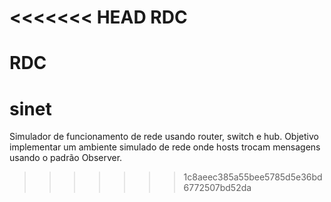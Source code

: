 <<<<<<< HEAD
RDC
===

RDC
=======
sinet
=====

Simulador de funcionamento de rede usando router, switch e hub. Objetivo implementar um ambiente simulado de rede onde hosts trocam mensagens usando o padrão Observer.
>>>>>>> 1c8aeec385a55bee5785d5e36bd6772507bd52da
